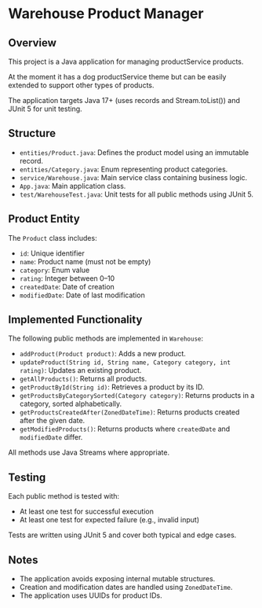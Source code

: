 # Warehouse Product Manager

## Overview
This project is a Java application for managing productService products.

At the moment it has a dog productService theme but can be easily extended to support other types of products.

The application targets Java 17+ (uses records and Stream.toList()) and JUnit 5 for unit testing.

## Structure
- `entities/Product.java`: Defines the product model using an immutable record.
- `entities/Category.java`: Enum representing product categories.
- `service/Warehouse.java`: Main service class containing business logic.
- `App.java`: Main application class.
- `test/WarehouseTest.java`: Unit tests for all public methods using JUnit 5.

## Product Entity
The `Product` class includes:
- `id`: Unique identifier
- `name`: Product name (must not be empty)
- `category`: Enum value
- `rating`: Integer between 0–10
- `createdDate`: Date of creation
- `modifiedDate`: Date of last modification

## Implemented Functionality
The following public methods are implemented in `Warehouse`:

- `addProduct(Product product)`: Adds a new product.
- `updateProduct(String id, String name, Category category, int rating)`: Updates an existing product.
- `getAllProducts()`: Returns all products.
- `getProductById(String id)`: Retrieves a product by its ID.
- `getProductsByCategorySorted(Category category)`: Returns products in a category, sorted alphabetically.
- `getProductsCreatedAfter(ZonedDateTime)`: Returns products created after the given date.
- `getModifiedProducts()`: Returns products where `createdDate` and `modifiedDate` differ.

All methods use Java Streams where appropriate.

## Testing
Each public method is tested with:
- At least one test for successful execution
- At least one test for expected failure (e.g., invalid input)

Tests are written using JUnit 5 and cover both typical and edge cases.

## Notes
- The application avoids exposing internal mutable structures.
- Creation and modification dates are handled using `ZonedDateTime`.
- The application uses UUIDs for product IDs.